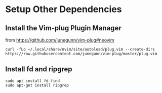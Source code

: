# Setup Other Dependencies


## Install the Vim-plug Plugin Manager

from https://github.com/junegunn/vim-plug#neovim

```
curl -fLo ~/.local/share/nvim/site/autoload/plug.vim --create-dirs https://raw.githubusercontent.com/junegunn/vim-plug/master/plug.vim
```

## Install fd and ripgrep

```
sudo apt install fd-find
sudo apt-get install ripgrep
```
